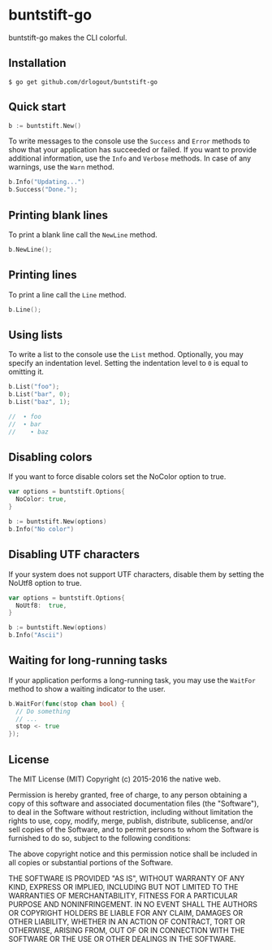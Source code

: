 # buntstift-go

buntstift-go makes the CLI colorful.

## Installation

    $ go get github.com/drlogout/buntstift-go

## Quick start

```go
b := buntstift.New()
```

To write messages to the console use the `Success` and `Error` methods to show that your application has succeeded or failed. If you want to provide additional information, use the `Info` and `Verbose` methods. In case of any warnings, use the `Warn` method.

```go
b.Info("Updating...")
b.Success("Done.");
```

## Printing blank lines

To print a blank line call the `NewLine` method.

```go
b.NewLine();
```

## Printing lines

To print a line call the `Line` method.

```go
b.Line();
```

## Using lists

To write a list to the console use the `List` method. Optionally, you may specify an indentation level. Setting the indentation level to `0` is equal to omitting it.

```go
b.List("foo");
b.List("bar", 0);
b.List("baz", 1);

//  ∙ foo
//  ∙ bar
//    ∙ baz
```

## Disabling colors

If you want to force disable colors set the NoColor option to true.

```go
var options = buntstift.Options{
  NoColor: true,
}

b := buntstift.New(options)
b.Info("No color")
```

## Disabling UTF characters

If your system does not support UTF characters, disable them by setting the NoUtf8 option to true.

```go
var options = buntstift.Options{
  NoUtf8:  true,
}

b := buntstift.New(options)
b.Info("Ascii")
```

## Waiting for long-running tasks

If your application performs a long-running task, you may use the `WaitFor` method to show a waiting indicator to the user.

```go
b.WaitFor(func(stop chan bool) {
  // Do something
  // ...
  stop <- true
});
```

## License

The MIT License (MIT)
Copyright (c) 2015-2016 the native web.

Permission is hereby granted, free of charge, to any person obtaining a copy of this software and associated documentation files (the "Software"), to deal in the Software without restriction, including without limitation the rights to use, copy, modify, merge, publish, distribute, sublicense, and/or sell copies of the Software, and to permit persons to whom the Software is furnished to do so, subject to the following conditions:

The above copyright notice and this permission notice shall be included in all copies or substantial portions of the Software.

THE SOFTWARE IS PROVIDED "AS IS", WITHOUT WARRANTY OF ANY KIND, EXPRESS OR IMPLIED, INCLUDING BUT NOT LIMITED TO THE WARRANTIES OF MERCHANTABILITY, FITNESS FOR A PARTICULAR PURPOSE AND NONINFRINGEMENT. IN NO EVENT SHALL THE AUTHORS OR COPYRIGHT HOLDERS BE LIABLE FOR ANY CLAIM, DAMAGES OR OTHER LIABILITY, WHETHER IN AN ACTION OF CONTRACT, TORT OR OTHERWISE, ARISING FROM, OUT OF OR IN CONNECTION WITH THE SOFTWARE OR THE USE OR OTHER DEALINGS IN THE SOFTWARE.

